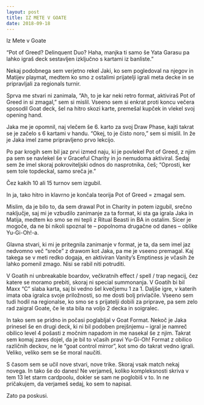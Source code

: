 ```yaml
---
layout: post
title: IZ METE V GOATE
date: 2018-09-18
---
```

Iz Mete v Goate



“Pot of Greed? Delinquent Duo? Haha, manjka ti samo še Yata Garasu pa lahko igraš deck sestavljen izključno s kartami iz banliste.”

Nekaj podobnega sem verjetno rekel Jaki, ko sem pogledoval na njegov in Matijev playmat, medtem ko smo z ostalimi prijatelji igrali meta decke in se pripravljali za regionals turnir.

Sprva me stvari ni zanimala, “Ah, to je kar neki retro format, aktiviraš Pot of Greed in si zmagal,” sem si mislil. Vseeno sem si enkrat proti koncu večera sposodil Goat deck, šel na hitro skozi karte, premešal kupček in vlekel svoj opening hand.

Jaka me je opomnil, naj vlečem še 6. karto za svoj Draw Phase, kajti takrat se je začelo s 6 kartami v handu. “Okej, to je čisto noro,” sem si mislil. In že je Jaka imel zame pripravljeno prvo lekcijo.

Po par krogih sem bil jaz prvi izmed naju, ki je povlekel Pot of Greed, z njim pa sem se navlekel še v Graceful Charity in jo nemudoma aktiviral. Sedaj sem že imel skoraj pokroviteljski odnos do nasprotnika, češ; “Oprosti, ker sem tole topdeckal, samo sreča je.”

Čez kakih 10 ali 15 turnov sem izgubil.

In ja, tako hitro in klavrno je končala teorija Pot of Greed = zmagal sem.

Mislim, da je bilo to, da sem drawal Pot in Charity in potem izgubil, srečno naključje, saj mi je vzbudilo zanimanje za ta format, ki sta ga igrala Jaka in Matija, medtem ko smo se mi tepli z Ritual Beasti in BA in ostalim. Sicer je mogoče, da ne bi nikoli spoznal te – popolnoma drugačne od danes – oblike Yu-Gi-Oh!-a.

Glavna stvari, ki mi je pritegnila zanimanje v format, je ta, da sem imel jaz nedvomno več “sreče” z drawom kot Jaka, pa me je vseeno premagal. Kaj takega se v meti redko dogaja, en aktiviran Vanity’s Emptiness je včasih že lahko pomenil zmago. Nisi se rabil niti potruditi.

V Goatih ni unbreakable boardov, večkratnih effect / spell / trap negacij, čez katere se moramo prebiti, skoraj ni special summonanja. V Goatih bi bil Maxx “C” slaba karta, saj bi vedno šel kvečjemu 1 za 1. Daljše igre, v katerih imata oba igralca svoje priložnosti, so me dosti bolj privlačile. Vseeno sem tudi hodil na regionalse, ko smo se s prijatelji dobili za priprave, pa sem zelo rad zaigral Goate, če le sta bila na voljo 2 decka in soigralec.

In tako sem se pridno in počasi poglabljal v Goat Format. Nekoč je Jaka prinesel še en drugi deck, ki ni bil podoben prejšnjemu – igral je namreč obilico level 4 pošasti z močnim napadom in me nasekal še z njim. Takrat sem komaj zares dojel, da je bil to včasih pravi Yu-Gi-Oh! Format z obilico različnih deckov, ne le “goat control mirror”, kot smo do takrat vedno igrali. Veliko, veliko sem se še moral naučiti.

S časom sem se učil nove stvari, nove trike. Skoraj vsak match nekaj novega. In tako še do danes! Ne verjameš, koliko kompleksnosti skriva v tem 13 let starm cardpoolu, dokler se sam ne poglobiš v to. In ne pričakujem, da verjameš sedaj, ko sem to napisal.

Zato pa poskusi.
